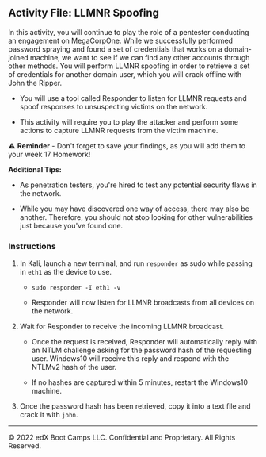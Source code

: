 ## Activity File: LLMNR Spoofing

In this activity, you will continue to play the role of a pentester conducting an engagement on MegaCorpOne.  While we successfully performed password spraying and found a set of credentials that works on a domain-joined machine, we want to see if we can find any other accounts through other methods. You will perform LLMNR spoofing in order to retrieve a set of credentials for another domain user, which you will crack offline with John the Ripper.

- You will use a tool called Responder to listen for LLMNR requests and spoof responses to unsuspecting victims on the network. 

- This activity will require you to play the attacker and perform some actions to capture LLMNR requests from the victim machine. 

⚠️ **Reminder** - Don't forget to save your findings, as you will add them to your week 17 Homework!


**Additional Tips:**

- As penetration testers, you're hired to test any potential security flaws in the network. 

- While you may have discovered one way of access, there may also be another. Therefore, you should not stop looking for other vulnerabilities just because you've found one. 

### Instructions

1. In Kali, launch a new terminal, and run `responder` as sudo while passing in `eth1` as the device to use. 

     - `sudo responder -I eth1 -v`
	
	 - Responder will now listen for LLMNR broadcasts from all devices on the network.
	
2. Wait for Responder to receive the incoming LLMNR broadcast. 

	 - Once the request is received, Responder will automatically reply with an NTLM challenge asking for the password hash of the requesting user. Windows10 will receive this reply and respond with the NTLMv2 hash of the user. 
	
	 - If no hashes are captured within 5 minutes, restart the Windows10 machine.
	
3. Once the password hash has been retrieved, copy it into a text file and crack it with `john`.


---
© 2022 edX Boot Camps LLC. Confidential and Proprietary. All Rights Reserved.



